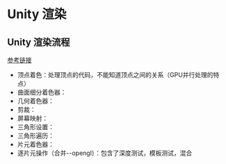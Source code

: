 # Unity 渲染

## Unity 渲染流程
[参考链接](https://blog.csdn.net/weixin_44739495/article/details/116406208)
* 顶点着色：处理顶点的代码，不能知道顶点之间的关系（GPU并行处理的特点）
* 曲面细分着色器：
* 几何着色器：
* 剪裁：
* 屏幕映射：
* 三角形设置：
* 三角形遍历：
* 片元着色器：
* 逐片元操作（合并--opengl）：包含了深度测试，模板测试，混合
